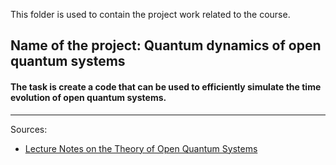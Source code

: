 This folder is used to contain the project work related to the course. 

## Name of the project: Quantum dynamics of open quantum systems

#### The task is create a code that can be used to efficiently simulate the time evolution of open quantum systems. 
___
Sources: 
- [Lecture Notes on the Theory of Open Quantum Systems](https://arxiv.org/abs/1902.00967/)
